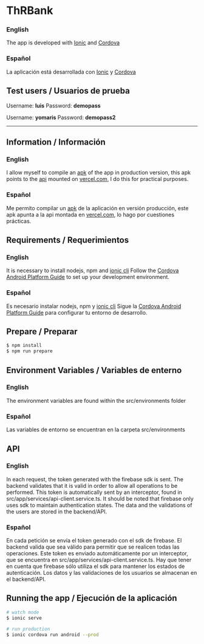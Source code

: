 # ThRBank

### English
The app is developed with [Ionic](https://ionicframework.com/) and [Cordova](https://cordova.apache.org/)

### Español
La aplicación está desarrollada con [Ionic](https://ionicframework.com/) y [Cordova](https://cordova.apache.org/)

## Test users / Usuarios de prueba

Username: **luis**
Password: **demopass**

Username: **yomaris**
Password: **demopass2**

---

## Information / Información

### English
I allow myself to compile an [apk](https://github.com/therhenals/ThRBank/blob/main/app-debug.apk?raw=true) of the app in production version, this apk points to the [api](https://github.com/therhenals/ThRBank_backend) mounted on [vercel.com](https://thrbank-backend.vercel.app/api), I do this for practical purposes.

### Español
Me permito compilar un [apk](https://github.com/therhenals/ThRBank/blob/main/app-debug.apk?raw=true) de la aplicación en versión producción, este apk apunta a la api montada en [vercel.com](https://thrbank-backend.vercel.app/api), lo hago por cuestiones prácticas.

## Requirements / Requerimientos

### English
It is necessary to install nodejs, npm and [ionic cli](https://ionicframework.com/docs/cli)
Follow the [Cordova Android Platform Guide](https://cordova.apache.org/docs/en/latest/guide/platforms/android/) to set up your development environment.

### Español
Es necesario instalar nodejs, npm y [ionic cli](https://ionicframework.com/docs/cli)
Sigue la [Cordova Android Platform Guide](https://cordova.apache.org/docs/en/latest/guide/platforms/android/) para configurar tu entorno de desarrollo.

## Prepare / Preparar

```bash
$ npm install
$ npm run prepare
```

## Environment Variables / Variables de enterno

### English
The environment variables are found within the src/environments folder

### Español
Las variables de entorno se encuentran en la carpeta src/environments

## API

### English
In each request, the token generated with the firebase sdk is sent. The backend validates that it is valid in order to allow all operations to be performed. This token is automatically sent by an interceptor, found in src/app/services/api-client.service.ts. It should be noted that firebase only uses sdk to maintain authentication states. The data and the validations of the users are stored in the backend/API.

### Español
En cada petición se envía el token generado con el sdk de firebase. El backend valida que sea válido para permitir que se realicen todas las operaciones. Este token es enviado automáticamente por un interceptor, que se encuentra en src/app/services/api-client.service.ts. Hay que tener en cuenta que firebase sólo utiliza el sdk para mantener los estados de autenticación. Los datos y las validaciones de los usuarios se almacenan en el backend/API.


## Running the app / Ejecución de la aplicación

```bash
# watch mode
$ ionic serve

# run production
$ ionic cordova run android --prod
```
